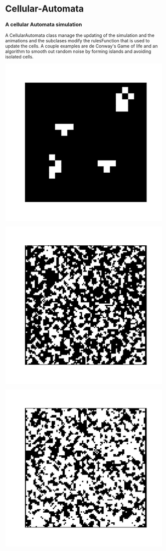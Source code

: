 # Cellular-Automata
### A cellular Automata simulation 
A CellularAutomata class manage the updating of the simulation and the animations and the subclases modify the rulesFunction that is used to update the cells.
A couple examples are de Conway's Game of life and an algorithm to smooth out random noise by forming islands and avoiding isolated cells.

![Game of Life](media/GameOfLife.gif)

![Smooth caves](media/smoothCaves.gif)

![Smooth noise](media/smoothNoise.gif)
